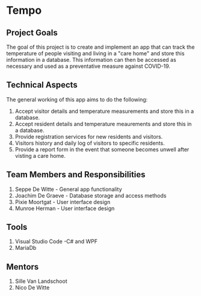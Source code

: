 # Tempo

## Project Goals

The goal of this project is to create and implement an app that can track the temperature of people visiting and living in a "care home" and store this information in a database. This information can then be accessed as necessary and used as a preventative measure against COVID-19.

## Technical Aspects

The general working of this app aims to do the following:

1. Accept visitor details and temperature measurements and store this in a database.
2. Accept resident details and temperature meaurements and store this in a database.
3. Provide registration services for new residents and visitors.
4. Visitors history and daily log of visitors to specific residents.
5. Provide a report form in the event that someone becomes unwell after visting a care home.

## Team Members and Responsibilities

1. Seppe De Witte - General app functionality
2. Joachim De Graeve - Database storage and access methods
3. Pixie Moortgat - User interface design
4. Munroe Herman - User interface design

## Tools

1. Visual Studio Code -C# and WPF
2. MariaDb

## Mentors

1. Sille Van Landschoot
2. Nico De Witte